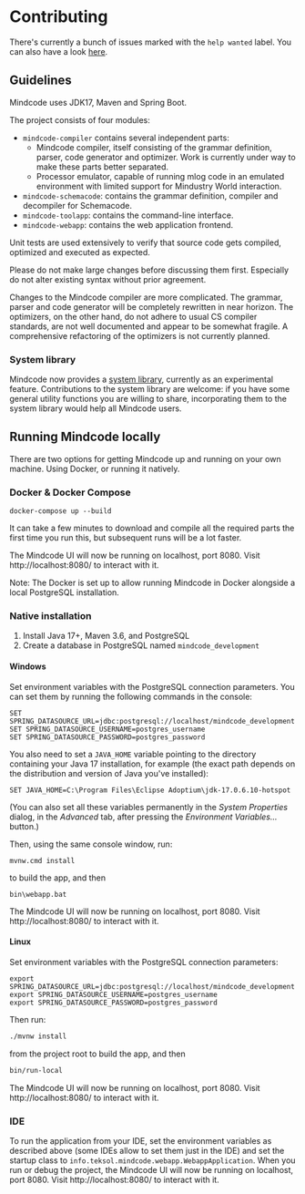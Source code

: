 # Contributing

There's currently a bunch of issues marked with the `help wanted` label. You can also have a look [here](https://github.com/cardillan/mindcode/discussions/167). 

## Guidelines

Mindcode uses JDK17, Maven and Spring Boot. 

The project consists of four modules:
* `mindcode-compiler` contains several independent parts:
  * Mindcode compiler, itself consisting of the grammar definition, parser, code generator and optimizer. Work is currently under way to make these parts better separated.
  * Processor emulator, capable of running mlog code in an emulated environment with limited support for Mindustry World interaction.
* `mindcode-schemacode`: contains the grammar definition, compiler and decompiler for Schemacode.
* `mindcode-toolapp`: contains the command-line interface.
* `mindcode-webapp`: contains the web application frontend.

Unit tests are used extensively to verify that source code gets compiled, optimized and executed as expected. 

Please do not make large changes before discussing them first. Especially do not alter existing syntax without prior agreement.

Changes to the Mindcode compiler are more complicated. The grammar, parser and code generator will be completely rewritten in near horizon. The optimizers, on the other hand, do not adhere to usual CS compiler standards, are not well documented and appear to be somewhat fragile. A comprehensive refactoring of the optimizers is not currently planned.         

### System library

Mindcode now provides a [system library](doc/syntax/SYNTAX.markdown), currently as an experimental feature. Contributions to the system library are welcome: if you have some general utility functions you are willing to share, incorporating them to the system library would help all Mindcode users.

## Running Mindcode locally

There are two options for getting Mindcode up and running on your own machine. Using Docker, or running it natively.

### Docker & Docker Compose

```
docker-compose up --build
```

It can take a few minutes to download and compile all the required parts the first time you run this, but subsequent runs will be a lot faster.

The Mindcode UI will now be running on localhost, port 8080. Visit http://localhost:8080/ to interact with it.

Note: The Docker is set up to allow running Mindcode in Docker alongside a local PostgreSQL installation.

### Native installation

1. Install Java 17+, Maven 3.6, and PostgreSQL
2. Create a database in PostgreSQL named `mindcode_development`

#### Windows

Set environment variables with the PostgreSQL connection parameters. You can set them by running the following commands in the console:

```
SET SPRING_DATASOURCE_URL=jdbc:postgresql://localhost/mindcode_development
SET SPRING_DATASOURCE_USERNAME=postgres_username
SET SPRING_DATASOURCE_PASSWORD=postgres_password
```

You also need to set a `JAVA_HOME` variable pointing to the directory containing your Java 17 installation, for example (the exact path depends on the distribution and version of Java you've installed):

```
SET JAVA_HOME=C:\Program Files\Eclipse Adoptium\jdk-17.0.6.10-hotspot
```

(You can also set all these variables permanently in the _System Properties_ dialog, in the _Advanced_ tab, after pressing the _Environment Variables..._ button.)

Then, using the same console window, run:

```
mvnw.cmd install
```

to build the app, and then

```
bin\webapp.bat
```

The Mindcode UI will now be running on localhost, port 8080. Visit http://localhost:8080/ to interact with it.

#### Linux

Set environment variables with the PostgreSQL connection parameters:

```
export SPRING_DATASOURCE_URL=jdbc:postgresql://localhost/mindcode_development
export SPRING_DATASOURCE_USERNAME=postgres_username
export SPRING_DATASOURCE_PASSWORD=postgres_password
```

Then run:

```bash
./mvnw install
```

from the project root to build the app, and then

```bash
bin/run-local
```

The Mindcode UI will now be running on localhost, port 8080. Visit http://localhost:8080/ to interact with it.

### IDE

To run the application from your IDE, set the environment variables as described above (some IDEs allow to set them just in the IDE) and set the startup class to `info.teksol.mindcode.webapp.WebappApplication`. When you run or debug the project, the Mindcode UI will now be running on localhost, port 8080. Visit http://localhost:8080/ to interact with it.
